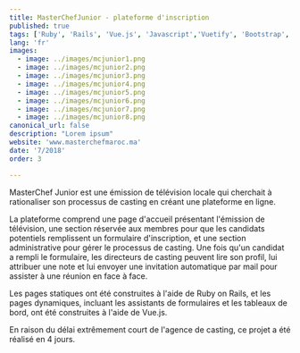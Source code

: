 ```yaml
---
title: MasterChefJunior - plateforme d'inscription
published: true
tags: ['Ruby', 'Rails', 'Vue.js', 'Javascript','Vuetify', 'Bootstrap', 'HTML', 'CSS', 'Heroku', 'Postgres']
lang: 'fr'
images:
  - image: ../images/mcjunior1.png
  - image: ../images/mcjunior2.png
  - image: ../images/mcjunior3.png
  - image: ../images/mcjunior4.png
  - image: ../images/mcjunior5.png
  - image: ../images/mcjunior6.png
  - image: ../images/mcjunior7.png
  - image: ../images/mcjunior8.png
canonical_url: false
description: "Lorem ipsum"
website: 'www.masterchefmaroc.ma'
date: '7/2018'
order: 3

---
```


MasterChef Junior est une émission de télévision locale qui cherchait à rationaliser son processus de casting en créant une plateforme en ligne.


La plateforme comprend une page d'accueil présentant l'émission de télévision, une section réservée aux membres pour que les candidats potentiels remplissent un formulaire d'inscription, et une section administrative pour gérer le processus de casting. Une fois qu'un candidat a rempli le formulaire, les directeurs de casting peuvent lire son profil, lui attribuer une note et lui envoyer une invitation automatique par mail pour assister à une réunion en face à face.


Les pages statiques ont été construites à l'aide de Ruby on Rails, et les pages dynamiques, incluant les assistants de formulaires et les tableaux de bord, ont été construites à l'aide de Vue.js.


En raison du délai extrêmement court de l'agence de casting, ce projet a été réalisé en 4 jours.


